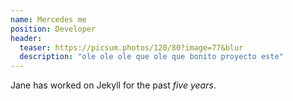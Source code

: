 ```yaml
---
name: Mercedes me
position: Developer
header:
  teaser: https://picsum.photos/120/80?image=77&blur
  description: "ole ole ole que ole que bonito proyecto este"
---
```

Jane has worked on Jekyll for the past *five years*.
